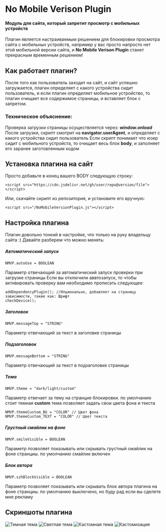 # No Mobile Verison Plugin
#### Модуль для сайта, который запретит просмотр с мобильных устройств

Плагин является настраиваемым решением для блокировки просмотра сайта с мобильных устройств, например у вас просто напросто нет этой мобильной версии сайта, и **No Mobile Verison Plugin** станет прекрасным временным решением!

## Как работает плагин?

После того как пользователь заходит на сайт, и сайт успешно загружается, плагин определяет с какого устройства сидит пользователь, и если плагин определяет мобильное устройство, то плагин очищает все содержимое страницы, и вставляет блок с запретом.
### Техническое объяснение: 
Проверка загрузки страницы осуществляется через: ***window.onload***
После загрузки, скрипт смотрит на **navigator.userAgent**, и определяет с какого устройства сидит пользователь
Если скрипт понимает что юзер сидит с мобильного устройста, то очищает весь блок **body**, и заполняет его заранее заготовленным кодом

## Установка плагина на сайт

Просто добавьте в конец вашего BODY следующую строку:

 ``` <script src="https://cdn.jsdelivr.net/gh/user/repo@version/file"></script> ```

Или, скачайте скрипт из репозитория, и установите его вручную:

``` <script src="/NoMobileVersionPlugin.js"></script> ```

## Настройка плагина

Плагин довольно тонкий в настройке, что только на руку владельцу сайта :)
Давайте разберем что можно менять:

##### Автоматический запуск

``` NMVP.autoUse = BOOLEAN  ```

Параметр отвечающий за автоматический запуск проверки при загрузке страницы
Если вы отключили аввтозапуск, то чтобы активировать проверку вам необходимо прописать следующее:

``` 
addDependencyPlugin(); //Опционально, добавляет на страницу зависимости, такие как: Шрифт
checkDevice(); 
```

##### Заголовок
``` NMVP.messageTop = "STRING"  ```

Параметр отвечающий за текст в заголовке страницы

##### Подзаголовок 
``` NMVP.messageBottom = "STRING"  ```

Параметр отвечающий за текст в подзаголовке страницы

##### Тема 
``` NMVP.theme = "dark/light/custom"  ```

Параметр отвечает за тему на странцие блокировки. по умолчанию стоит темная
**custom** тема позволяет задать свои цвета фона и текста
``` 
NMVP.themeCustom_BG = "COLOR" // Цвет фона 
NMVP.themeCustom_TEXT = "COLOR" // Цвет текста
```

##### Грустный смайлик на фоне 
``` NMVP.smileVisible = BOOLEAN  ```

Параметр позволяет показывать или скрывать грустный смайлик на фоне странциы. по умолчанию смайлик включен

##### Блок автора
``` NMVP.szhBlockVisible = BOOLEAN  ```

Параметр позволяет показывать или скрывать блок автора плагина на фоне странциы. по умолчанию выключено, но буду рад если вы сделете мне рекламу

## Скриншоты плагина
![Темная тема](https://dl.uploadgram.me/624813fe88f85h?raw)
![Светлая тема](https://dl.uploadgram.me/6248140ddab0ah?raw)
![Кастомная тема](https://dl.uploadgram.me/6248146667a21h?raw)
![Кастомизация](https://dl.uploadgram.me/62481428e785eh?raw)